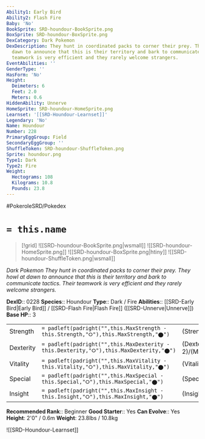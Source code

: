 ```yaml
---
Ability1: Early Bird
Ability2: Flash Fire
Baby: 'No'
BookSprite: SRD-houndour-BookSprite.png
BoxSprite: SRD-houndour-BoxSprite.png
DexCategory: Dark Pokemon
DexDescription: They hunt in coordinated packs to corner their prey. They howl at
  dawn to announce that this is their territory and bark to communicate tactics. Their
  teamwork is very efficient and they rarely welcome strangers.
EventAbilities: ''
GenderType: ''
HasForm: 'No'
Height:
  Deimeters: 6
  Feet: 2.0
  Meters: 0.6
HiddenAbility: Unnerve
HomeSprite: SRD-houndour-HomeSprite.png
Learnset: '[[SRD-Houndour-Learnset]]'
Legendary: 'No'
Name: Houndour
Number: 228
PrimaryEggGroup: Field
SecondaryEggGroup: ''
ShuffleToken: SRD-houndour-ShuffleToken.png
Sprite: houndour.png
Type1: Dark
Type2: Fire
Weight:
  Hectograms: 108
  Kilograms: 10.8
  Pounds: 23.8
---
```


#PokeroleSRD/Pokedex

# `= this.name`

> [!grid]
> ![[SRD-houndour-BookSprite.png|wsmall]]
> ![[SRD-houndour-HomeSprite.png]]
> ![[SRD-houndour-BoxSprite.png|htiny]]
> ![[SRD-houndour-ShuffleToken.png|wsmall]]


*Dark Pokemon*
*They hunt in coordinated packs to corner their prey. They howl at dawn to announce that this is their territory and bark to communicate tactics. Their teamwork is very efficient and they rarely welcome strangers.*

**DexID**:: 0228
**Species**:: Houndour
**Type**:: Dark / Fire
**Abilities**:: [[SRD-Early Bird|Early Bird]] / [[SRD-Flash Fire|Flash Fire]] ([[SRD-Unnerve|Unnerve]])
**Base HP**:: 3

|           |                                                                                        |                                          |
| --------- | -------------------------------------------------------------------------------------- | ---------------------------------------- |
| Strength  | `= padleft(padright("",this.MaxStrength - this.Strength,"⭘"),this.MaxStrength,"⬤")`    | (Strength::2)/(MaxStrength::4)   |
| Dexterity | `= padleft(padright("",this.MaxDexterity - this.Dexterity,"⭘"),this.MaxDexterity,"⬤")` | (Dexterity:: 2)/(MaxDexterity::4) |
| Vitality  | `= padleft(padright("",this.MaxVitality - this.Vitality,"⭘"),this.MaxVitality,"⬤")`    | (Vitality::1)/(MaxVitality::3)   |
| Special   | `= padleft(padright("",this.MaxSpecial - this.Special,"⭘"),this.MaxSpecial,"⬤")`       | (Special::2)/(MaxSpecial::5)     |
| Insight   | `= padleft(padright("",this.MaxInsight - this.Insight,"⭘"),this.MaxInsight,"⬤")`       | (Insight::2)/(MaxInsight::4)     |


**Recommended Rank**:: Beginner
**Good Starter**:: Yes
**Can Evolve**:: Yes
**Height**: 2'0" / 0.6m
**Weight**: 23.8lbs / 10.8kg

![[SRD-Houndour-Learnset]]